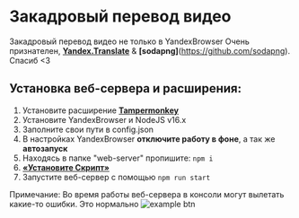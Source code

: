 # Закадровый перевод видео

Закадровый перевод видео не только в YandexBrowser
Очень признателен, **[Yandex.Translate](https://translate.yandex.ru/)** & **[sodapng]**(https://github.com/sodapng). Спасиб <3

## Установка веб-сервера и расширения:

1. Установите расширение **[Tampermonkey](https://violentmonkey.github.io/get-it/)**
2. Установите YandexBrowser и NodeJS v16.x
3. Заполните свои пути в config.json
4. В настройках YandexBrowser **отключите работу в фоне**, а так же **автозапуск**
5. Находясь в папке "web-server" пропишите: ```npm i```
6. **[«Установите Скрипт»](https://raw.githubusercontent.com/ilyhalight/voice-over-translation/master/vot.user.js)**
7. Запустите веб-сервер с помощью ```npm run start```

Примечание: Во время работы веб-сервера в консоли могут вылетать какие-то ошибки. Это нормально
![example btn](https://github.com/ilyhalight/voice-over-translation/blob/master/example.png "btn")
